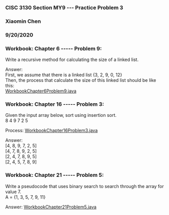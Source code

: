 ### CISC 3130 Section MY9 --- Practice Problem 3
### Xiaomin Chen
### 9/20/2020

### Workbook: Chapter 6 ----- Problem 9:
Write a recursive method for calculating the size of a linked list. 

Answer:<br />
First, we assume that there is a linked list {3, 2, 9, 0, 12}<br />
Then, the process that calculate the size of this linked list should be like this:<br />
[WorkbookChapter6Problem9.java](WorkbookChapter6Problem9.java) 

### Workbook: Chapter 16 ----- Problem 3:
Given the input array below, sort using insertion sort.<br />
8 4 9 7 2 5 

Process: [WorkbookChapter16Problem3.java](WorkbookChapter16Problem3.java) 

Answer:<br />
[4, 8, 9, 7, 2, 5]<br />
[4, 7, 8, 9, 2, 5]<br />
[2, 4, 7, 8, 9, 5]<br />
[2, 4, 5, 7, 8, 9]<br />

### Workbook: Chapter 21 ----- Problem 5:
Write a pseudocode that uses binary search to search through the array for value 7.<br />
A = {1, 3, 5, 7, 9, 11} 

Answer: [WorkbookChapter21Problem5.java](WorkbookChapter21Problem5.java)
